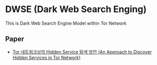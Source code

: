 # DWSE (Dark Web Search Enging)
This is Dark Web Search Engine Model within Tor Network 

## Paper
 - [Tor 네트워크상의 Hidden Service 탐색 방안 (An Approach to Discover Hidden Services in Tor Network)](http://www.riss.kr/search/detail/DetailView.do?p_mat_type=1a0202e37d52c72d&control_no=c1f16bc6043b216f7f7a54760bb41745)
